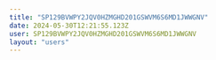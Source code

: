 ```yaml
---
title: "SP129BVWPY2JQV0HZMGHD201GSWVM6S6MD1JWWGNV"
date: 2024-05-30T12:21:55.123Z
user: SP129BVWPY2JQV0HZMGHD201GSWVM6S6MD1JWWGNV
layout: "users"
---
```

    